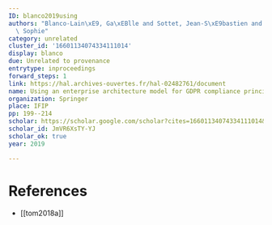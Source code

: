 ```yaml
---
ID: blanco2019using
authors: "Blanco-Lain\xE9, Ga\xEBlle and Sottet, Jean-S\xE9bastien and Dupuy-Chessa,\
  \ Sophie"
category: unrelated
cluster_id: '16601134074334111014'
display: blanco
due: Unrelated to provenance
entrytype: inproceedings
forward_steps: 1
link: https://hal.archives-ouvertes.fr/hal-02482761/document
name: Using an enterprise architecture model for GDPR compliance principles
organization: Springer
place: IFIP
pp: 199--214
scholar: https://scholar.google.com/scholar?cites=16601134074334111014&as_sdt=2005&sciodt=0,5&hl=en
scholar_id: JmVR6XsTY-YJ
scholar_ok: true
year: 2019

---
```


# References

- [[tom2018a]]
